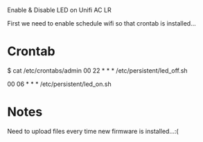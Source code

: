 Enable & Disable LED on Unifi AC LR

First we need to enable schedule wifi so that crontab is installed...

# Crontab
$ cat /etc/crontabs/admin 
00 22 * * * /etc/persistent/led_off.sh

00 06 * * * /etc/persistent/led_on.sh 

# Notes
Need to upload files every time new firmware is installed...:(

